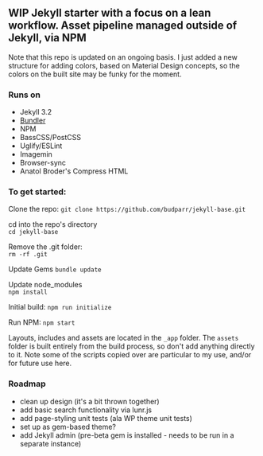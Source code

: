 ## WIP Jekyll starter with a focus on a lean workflow. Asset pipeline managed outside of Jekyll, via NPM

Note that this repo is updated on an ongoing basis. I just added a new structure for adding colors, based on Material Design concepts, so the colors on the built site may be funky for the moment.

### Runs on
- Jekyll 3.2  
- [Bundler](http://bundler.io/)
- NPM
- BassCSS/PostCSS
- Uglify/ESLint
- Imagemin
- Browser-sync
- Anatol Broder's Compress HTML



### To get started:

Clone the repo:
`git clone https://github.com/budparr/jekyll-base.git`  

cd into the repo's directory  
`cd jekyll-base`

Remove the .git folder:  
`rm -rf .git`

Update Gems
`bundle update`  

Update node_modules  
`npm install`  

Initial build:
`npm run initialize`  

Run NPM:
`npm start`


Layouts, includes and assets are located in the `_app` folder. The `assets` folder is built entirely from the build process, so don't add anything directly to it. Note some of the scripts copied over are particular to my use, and/or for future use here.

### Roadmap
- clean up design (it's a bit thrown together)
- add basic search functionality via lunr.js
- add page-styling unit tests (ala WP theme unit tests)
- set up as gem-based theme?
- add Jekyll admin (pre-beta gem is installed - needs to be run in a separate instance)
